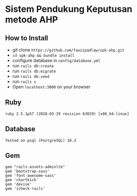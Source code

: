 # Sistem Pendukung Keputusan metode AHP

## How to Install
  - git clone `https://github.com/fauzipadlaw/spk-ahp.git`
  - `cd spk-ahp && bundle install`
  - configure database in `config/database.yml`
  - run `rails db:create`
  - run `rails db:migrate`
  - run `rails db:seed`
  - run `rails s`
  - Open `localhost:3000` on your browser


## Ruby
    ruby 2.5.1p57 (2018-03-29 revision 63029) [x86_64-linux]

## Database
    Tested on psql (PostgreSQL) 10.3

## Gem
    gem "rails-assets-adminlte"
    gem 'bootstrap-sass'
    gem 'font-awesome-sass'
    gem 'chartkick'
    gem 'devise'
    gem 'icheck-rails'

